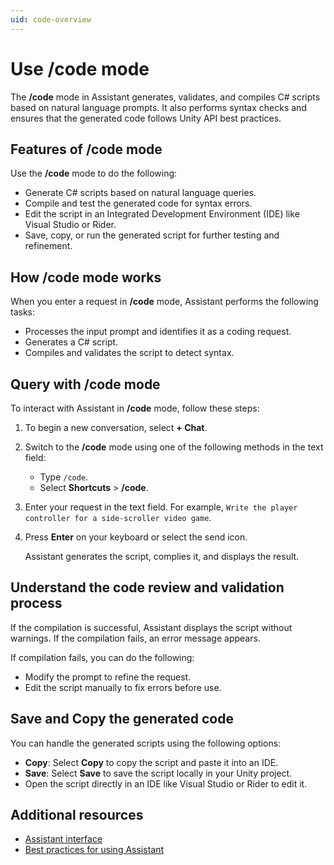 ```yaml
---
uid: code-overview
---
```


# Use /code mode

The **/code** mode in Assistant generates, validates, and compiles C# scripts based on natural language prompts. It also performs syntax checks and ensures that the generated code follows Unity API best practices.

## Features of /code mode

Use the **/code** mode to do the following:

* Generate C# scripts based on natural language queries.
* Compile and test the generated code for syntax errors.
* Edit the script in an Integrated Development Environment (IDE) like Visual Studio or Rider.
* Save, copy, or run the generated script for further testing and refinement.

## How /code mode works

When you enter a request in **/code** mode, Assistant performs the following tasks:

* Processes the input prompt and identifies it as a coding request.
* Generates a C# script.
* Compiles and validates the script to detect syntax.

## Query with /code mode

To interact with Assistant in **/code** mode, follow these steps:

1. To begin a new conversation, select **+ Chat**.
1. Switch to the **/code** mode using one of the following methods in the text field:

   * Type `/code`.
   * Select **Shortcuts** > **/code**.
1. Enter your request in the text field. For example, `Write the player controller for a side-scroller video game`.
1. Press **Enter** on your keyboard or select the send icon.
   
   Assistant generates the script, complies it, and displays the result.

## Understand the code review and validation process

If the compilation is successful, Assistant displays the script without warnings. If the compilation fails, an error message appears. 

If compilation fails, you can do the following:

* Modify the prompt to refine the request.
* Edit the script manually to fix errors before use.

## Save and Copy the generated code

You can handle the generated scripts using the following options:

* **Copy**: Select **Copy** to copy the script and paste it into an IDE.
* **Save**: Select **Save** to save the script locally in your Unity project.
* Open the script directly in an IDE like Visual Studio or Rider to edit it. 

## Additional resources

* [Assistant interface](xref:assistant-interface)
* [Best practices for using Assistant](xref:assistant-best)